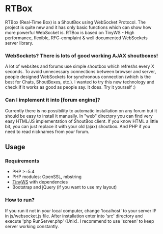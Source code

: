# RTBox

RTBox (Real-Time Box) is a ShoutBox using WebSocket Protocol. The project is quite new and it has only basic functions which can show how more powerful WebSocket is. 
RTBox is based on TinyWS - High performance, flexible, RFC-complaint & well documented WebSockets server library.

### WebSockets? There is lots of good working AJAX shoutboxes!
A lot of websites and forums use simple shoutbox which refreshs every X seconds. To avoid unnecessary connections between browser and server, people designed WebSockets for synchronous connection (which is the best for Chats, ShoutBoxes, etc.).
I wanted to try this new technology and check if it works as good as people say. It does. Try it yourself :)


### Can I implement it into [forum engine]?
Currently there is no possibility to automatic installation on any forum but it should be easy to install it manually. In "web" directory you can find very easy HTML/JS implementation of ShoutBox client. If you know HTML a little bit, you can just replace it with your old (ajax) shoutbox.
And PHP if you need to read nicknames from your forum. 

## Usage
### Requirements
  * PHP >=5.4
  * PHP modules: OpenSSL, mbstring
  * [TinyWS](https://github.com/kiler129/TinyWs) with dependencies
  * Bootstrap and jQuery (if you want to use my layout)

### How to run?
If you run it not in your local computer, change 'localhost' to your server IP in js/websocket.js file.
After installation enter into 'src' directory and execute 'php RunServer.php' (Unix). I recommend to use 'screen' to keep server working constantly.
